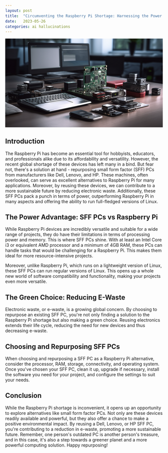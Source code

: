 ```yaml
---
layout: post
title:  "Circumventing the Raspberry Pi Shortage: Harnessing the Power of Small Form Factor PCs from Dell, Lenovo, or HP for a Greener Future"
date:   2023-05-26
categories: ai hallucinations
---
```


![Random electronic components](/assets/sff-vs-pi.png)

## Introduction

The Raspberry Pi has become an essential tool for hobbyists, educators, and professionals alike due to its affordability and versatility. However, the recent global shortage of these devices has left many in a bind. But fear not, there's a solution at hand - repurposing small form factor (SFF) PCs from manufacturers like Dell, Lenovo, and HP. These machines, often overlooked, can serve as excellent alternatives to Raspberry Pi for many applications. Moreover, by reusing these devices, we can contribute to a more sustainable future by reducing electronic waste. Additionally, these SFF PCs pack a punch in terms of power, outperforming Raspberry Pi in many aspects and offering the ability to run full-fledged versions of Linux.

## The Power Advantage: SFF PCs vs Raspberry Pi

While Raspberry Pi devices are incredibly versatile and suitable for a wide range of projects, they do have their limitations in terms of processing power and memory. This is where SFF PCs shine. With at least an Intel Core i3 or equivalent AMD processor and a minimum of 4GB RAM, these PCs can handle tasks that would be challenging for a Raspberry Pi. This makes them ideal for more resource-intensive projects.

Moreover, unlike Raspberry Pi, which runs on a lightweight version of Linux, these SFF PCs can run regular versions of Linux. This opens up a whole new world of software compatibility and functionality, making your projects even more versatile.

## The Green Choice: Reducing E-Waste

Electronic waste, or e-waste, is a growing global concern. By choosing to repurpose an existing SFF PC, you're not only finding a solution to the Raspberry Pi shortage but also making a green choice. Reusing electronics extends their life cycle, reducing the need for new devices and thus decreasing e-waste.

## Choosing and Repurposing SFF PCs

When choosing and repurposing a SFF PC as a Raspberry Pi alternative, consider the processor, RAM, storage, connectivity, and operating system. Once you've chosen your SFF PC, clean it up, upgrade if necessary, install the software you need for your project, and configure the settings to suit your needs.

## Conclusion

While the Raspberry Pi shortage is inconvenient, it opens up an opportunity to explore alternatives like small form factor PCs. Not only are these devices readily available and powerful, but they also offer a chance to make a positive environmental impact. By reusing a Dell, Lenovo, or HP SFF PC, you're contributing to a reduction in e-waste, promoting a more sustainable future. Remember, one person's outdated PC is another person's treasure, and in this case, it's also a step towards a greener planet and a more powerful computing solution. Happy repurposing!
